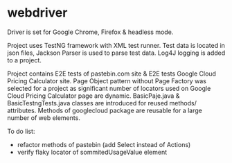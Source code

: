 # webdriver
Driver is set for Google Chrome, Firefox & headless mode.

Project uses TestNG framework with XML test runner.
Test data is located in json files, Jackson Parser is used to parse test data.
Log4J logging is added to a project.

Project contains E2E tests of pastebin.com site & E2E tests Google Cloud Pricing Calculator site.
Page Object pattern without Page Factory was selected for a project as significant number of locators used on Google Cloud Pricing Calculator page are dynamic.
BasicPaje.java & BasicTestngTests.java classes are introduced for reused methods/ attributes.
Methods of googlecloud package are reusable for a large number of web elements.

To do list:
- refactor methods of pastebin (add Select instead of Actions)
- verify flaky locator of sommitedUsageValue element
